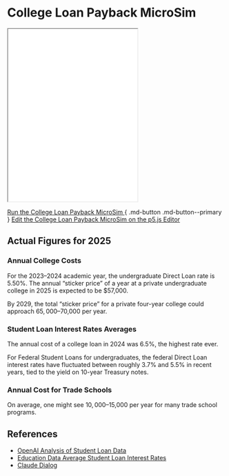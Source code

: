 # College Loan Payback MicroSim

<iframe src="main.html" height="400"></iframe>

[Run the College Loan Payback MicroSim ](./main.html){ .md-button .md-button--primary }
[Edit the College Loan Payback MicroSim on the p5.js Editor](https://editor.p5js.org/dmccreary/sketches/kcT3QeTWq)

## Actual Figures for 2025

### Annual College Costs

For the 2023–2024 academic year, the undergraduate Direct Loan rate is 5.50%.
The annual “sticker price” of a year at a private undergraduate college in 2025 is expected to be $57,000.

By 2029, the total “sticker price” for a private four-year college could approach 
$65,000–$70,000 per year.

### Student Loan Interest Rates Averages

The annual cost of a college loan in 2024 was 6.5%, the highest rate ever.

For Federal Student Loans for undergraduates, the federal Direct Loan interest rates have fluctuated between roughly 3.7% and 5.5% in recent years, tied to the yield on 10-year Treasury notes.

### Annual Cost for Trade Schools

On average, one might see $10,000–$15,000 per year for many trade school programs.

## References

* [OpenAI Analysis of Student Loan Data](https://chatgpt.com/share/67e2c078-a9f4-8001-8a00-cb429fc8ec69)
* [Education Data Average Student Loan Interest Rates](https://educationdata.org/average-student-loan-interest-rate)
* [Claude Dialog](https://claude.ai/share/e3d10094-c436-4fe2-b229-1b41b5004a09)

